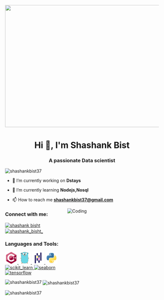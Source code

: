 <img height="400" width="1000" src=https://wallpapershome.com/images/pages/pic_h/19737.jpg>
<h1 align="center">Hi 👋, I'm Shashank Bist</h1>
<h3 align="center">A passionate Data scientist</h3>

<p align="left"> <img src="https://komarev.com/ghpvc/?username=shashankbist37&label=Profile%20views&color=0e75b6&style=flat" alt="shashankbist37" /> </p>

- 🔭 I’m currently working on **Dstays**

- 🌱 I’m currently learning **Nodejs,Nosql**

- 📫 How to reach me **shashankbist37@gmail.com**

<img align="right" alt="Coding" width="300" height="200" src=https://cdn.dribbble.com/users/906441/screenshots/6364613/walkcyclevector24_dribbble.gif>

<h3 align="left">Connect with me:</h3>
<p align="left">
<a href="https://linkedin.com/in/shashank bisht" target="blank"><img align="center" src="https://raw.githubusercontent.com/rahuldkjain/github-profile-readme-generator/master/src/images/icons/Social/linked-in-alt.svg" alt="shashank bisht" height="30" width="40" /></a>
<a href="https://instagram.com/shashank_bisht_" target="blank"><img align="center" src="https://raw.githubusercontent.com/rahuldkjain/github-profile-readme-generator/master/src/images/icons/Social/instagram.svg" alt="shashank_bisht_" height="30" width="40" /></a>
</p>

<h3 align="left">Languages and Tools:</h3>
<p align="left"> <a href="https://www.w3schools.com/cpp/" target="_blank" rel="noreferrer"> <img src="https://raw.githubusercontent.com/devicons/devicon/master/icons/cplusplus/cplusplus-original.svg" alt="cplusplus" width="40" height="40"/> </a> <a href="https://golang.org" target="_blank" rel="noreferrer"> <img src="https://raw.githubusercontent.com/devicons/devicon/master/icons/go/go-original.svg" alt="go" width="40" height="40"/> </a> <a href="https://pandas.pydata.org/" target="_blank" rel="noreferrer"> <img src="https://raw.githubusercontent.com/devicons/devicon/2ae2a900d2f041da66e950e4d48052658d850630/icons/pandas/pandas-original.svg" alt="pandas" width="40" height="40"/> </a> <a href="https://www.python.org" target="_blank" rel="noreferrer"> <img src="https://raw.githubusercontent.com/devicons/devicon/master/icons/python/python-original.svg" alt="python" width="40" height="40"/> </a> <a href="https://scikit-learn.org/" target="_blank" rel="noreferrer"> <img src="https://upload.wikimedia.org/wikipedia/commons/0/05/Scikit_learn_logo_small.svg" alt="scikit_learn" width="40" height="40"/> </a> <a href="https://seaborn.pydata.org/" target="_blank" rel="noreferrer"> <img src="https://seaborn.pydata.org/_images/logo-mark-lightbg.svg" alt="seaborn" width="40" height="40"/> </a> <a href="https://www.tensorflow.org" target="_blank" rel="noreferrer"> <img src="https://www.vectorlogo.zone/logos/tensorflow/tensorflow-icon.svg" alt="tensorflow" width="40" height="40"/> </a> </p>

<p><img align="left" src="https://github-readme-stats.vercel.app/api/top-langs?username=shashankbist37&show_icons=true&locale=en&layout=compact" alt="shashankbist37" /></p>

<p>&nbsp;<img align="center" src="https://github-readme-stats.vercel.app/api?username=shashankbist37&show_icons=true&locale=en" alt="shashankbist37" /></p>

<p><img align="center" src="https://github-readme-streak-stats.herokuapp.com/?user=shashankbist37&" alt="shashankbist37" /></p>
